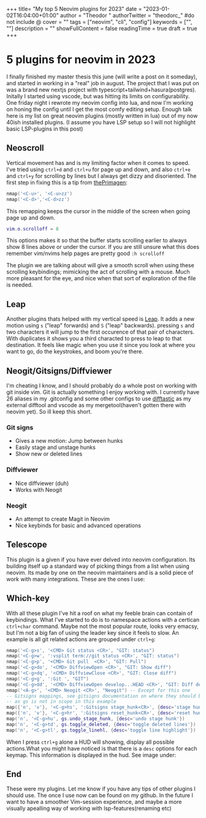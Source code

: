 +++
title= "My top 5 Neovim plugins for 2023"
date = "2023-01-02T16:04:00+01:00"
author = "Theodor "
authorTwitter = "theodorc_" #do not include @
cover = ""
tags = ["neovim", "cli", "config"]
keywords = ["", ""]
description = ""
showFullContent = false
readingTime = true
draft = true
+++

# 5 plugins for neovim in 2023

I finally finished my master thesis this june (will write a post on it
someday), and started in working in a "real" job in august. The project that I
was put on was a brand new nextjs project with
typescript+tailwind+hasura(postgres). Initally I started using vscode, but was
hitting its limits on configurability. One friday night i rewrote my neovim
config into lua, and now I'm working on honing the config until I get the most
comfy editing setup. Enough talk here is my list on great neovim plugins (mostly
written in lua) out of my now 40ish installed plugins. (I assume you have LSP
setup so I will not highlight basic LSP-plugins in this post)

## Neoscroll

Vertical movement has and is my limiting factor when it comes to speed. I've
tried using `ctrl+d` and `ctrl+u` for page up and down, and also `ctrl+e` and
`ctrl+y` for scrolling by lines but I always get dizzy and disoriented. The
first step in fixing this is a tip from [thePrimagen]("https://www.youtube.com/channel/UC8ENHE5xdFSwx71u3fDH5Xw"):

```lua
nmap('<C-u>', '<C-u>zz')
nmap('<C-d>','<C-d>zz')
```

This remapping keeps the cursor in the middle of the screen when going page up
and down.

```lua
vim.o.scrolloff = 8
```

This options makes it so that the buffer starts scrolling earlier to always show
8 lines above or under the cursor. If you are still unsure what this does
remember vim/nvims help pages are pretty good `:h scrolloff`

The plugin we are talking about will give a smooth scroll when using these
scrolling keybindings; mimicking the act of scrolling with a mouse. Much more
pleasant for the eye, and nice when that sort of exploration of the file is
needed.

## Leap

Another plugins thats helped with my vertical speed is
[Leap]("https://github.com/ggandor/leap.nvim"). It adds a new motion using `s`
("leap" forwards) and `S` ("leap" backwards). pressing `s` and two characters it
will jump to the first occurence of that pair of characters. With duplicates it
shows you a third characted to press to leap to that destination. It feels like
magic when you use it since you look at where you want to go, do the keystrokes,
and boom you're there.

## Neogit/Gitsigns/Diffviewer

I'm cheating I know, and I should probably do a whole post on working with git
inside vim. Git is actually something I enjoy working with. I currently have 26
aliases in my .gitconfig and some other configs to use
[difftastic]("https://difftastic.wilfred.me.uk/") as my external difftool and
vscode as my mergetool(haven't gotten there with neovim yet). So ill keep this
short.

### Git signs

- Gives a new motion: Jump between hunks
- Easily stage and unstage hunks
- Show new or deleted lines

### Diffviewer

- Nice diffviewer (duh)
- Works with Neogit

### Neogit

- An attempt to create Magit in Neovim
- Nice keybinds for basic and advanced operations

## Telescope

This plugin is a given if you have ever delved into neovim configuration. Its
building itself up a standard way of picking things from a list when using
neovim. Its made by one on the neovim maintainers and is a solid piece of work
with many integrations. These are the ones I use:

## Which-key

With all these plugin I've hit a roof on what my feeble brain can contain of
keybindings. What I've started to do is to namespace actions with a certican
`ctrl+char` command. Maybe not the most popular route, looks very emacsy, but
I'm not a big fan of using the leader key since it feels to slow. An example is
all git related actions are grouped under `ctrl+g`:

```lua
nmap('<C-g>s', '<CMD> Git status <CR>', "GIT: status")
nmap('<C-g>w', ':vsplit term://git status <CR>', "GIT: status")
nmap('<C-g>p', '<CMD> Git pull  <CR>', "GIT: Pull")
nmap('<C-g>do', '<CMD> DiffviewOpen <CR>', "GIT: Show diff")
nmap('<C-g>dq', '<CMD> DiffviewClose <CR>', "GIT: Close diff")
nmap('<C-g>g', ':Git ', "GIT")
nmap('<C-g>dd', '<CMD> DiffviewOpen develop...HEAD <CR>', "GIT: Diff develop")
nmap('<A-g>', '<CMD> Neogit <CR>', "Neogit") -- Except for this one
-- Gitsigns mappings, see gitsigns documentation on where they should be placed
-- as gs is not in scope in this example
map({'n', 'v'}, '<C-g>hs', ':Gitsigns stage_hunk<CR>', {desc='stage hunk'})
map({'n', 'v'}, '<C-g>hr', ':Gitsigns reset_hunk<CR>', {desc='reset hunk'})
map('n', '<C-g>hu', gs.undo_stage_hunk, {desc='undo stage hunk'})
map('n', '<C-g>td', gs.toggle_deleted, {desc='toggle deleted lines'})
map('n', '<C-g>tl', gs.toggle_linehl, {desc='toggle line highlight'})
```

When I press `ctrl+g` alone a HUD will showing, display all possible
actions.What you might have noticed is that there is a `desc` options for each keymap.
This information is displayed in the hud. See image under:

## End

These were my plugins. Let me know if you have any tips of other plugins I
should use. The once I use now can be found on my github. In the future I want
to have a smoother Vim-session experience, and maybe a more visually apealling
way of working with lsp-features(renaming etc)
